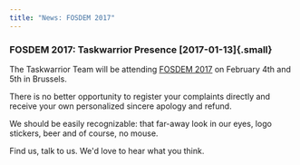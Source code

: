 ```yaml
---
title: "News: FOSDEM 2017"
---
```


### FOSDEM 2017: Taskwarrior Presence [2017-01-13]{.small}

The Taskwarrior Team will be attending [FOSDEM 2017](https://fosdem.org/2017/)
on February 4th and 5th in Brussels.

There is no better opportunity to register your complaints directly and receive
your own personalized sincere apology and refund.

We should be easily recognizable: that far-away look in our eyes, logo stickers,
beer and of course, no mouse.

Find us, talk to us. We\'d love to hear what you think.
